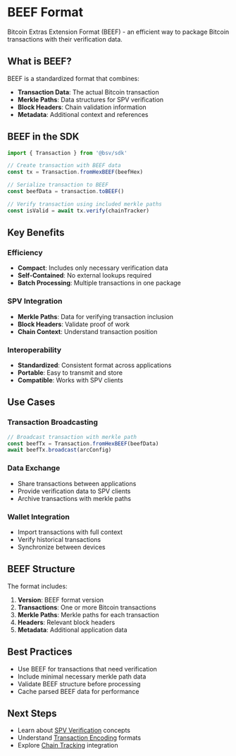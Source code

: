 # BEEF Format

Bitcoin Extras Extension Format (BEEF) - an efficient way to package Bitcoin transactions with their verification data.

## What is BEEF?

BEEF is a standardized format that combines:

- **Transaction Data**: The actual Bitcoin transaction
- **Merkle Paths**: Data structures for SPV verification
- **Block Headers**: Chain validation information
- **Metadata**: Additional context and references

## BEEF in the SDK

```typescript
import { Transaction } from '@bsv/sdk'

// Create transaction with BEEF data
const tx = Transaction.fromHexBEEF(beefHex)

// Serialize transaction to BEEF
const beefData = transaction.toBEEF()

// Verify transaction using included merkle paths
const isValid = await tx.verify(chainTracker)
```

## Key Benefits

### Efficiency

- **Compact**: Includes only necessary verification data
- **Self-Contained**: No external lookups required
- **Batch Processing**: Multiple transactions in one package

### SPV Integration

- **Merkle Paths**: Data for verifying transaction inclusion
- **Block Headers**: Validate proof of work
- **Chain Context**: Understand transaction position

### Interoperability

- **Standardized**: Consistent format across applications
- **Portable**: Easy to transmit and store
- **Compatible**: Works with SPV clients

## Use Cases

### Transaction Broadcasting

```typescript
// Broadcast transaction with merkle path
const beefTx = Transaction.fromHexBEEF(beefData)
await beefTx.broadcast(arcConfig)
```

### Data Exchange

- Share transactions between applications
- Provide verification data to SPV clients
- Archive transactions with merkle paths

### Wallet Integration

- Import transactions with full context
- Verify historical transactions
- Synchronize between devices

## BEEF Structure

The format includes:

1. **Version**: BEEF format version
2. **Transactions**: One or more Bitcoin transactions
3. **Merkle Paths**: Merkle paths for each transaction
4. **Headers**: Relevant block headers
5. **Metadata**: Additional application data

## Best Practices

- Use BEEF for transactions that need verification
- Include minimal necessary merkle path data
- Validate BEEF structure before processing
- Cache parsed BEEF data for performance

## Next Steps

- Learn about [SPV Verification](./spv-verification.md) concepts
- Understand [Transaction Encoding](./transaction-encoding.md) formats
- Explore [Chain Tracking](./chain-tracking.md) integration
